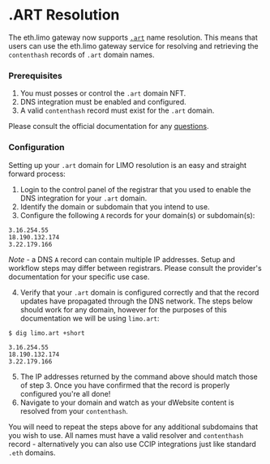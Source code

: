 # .ART Resolution

The eth.limo gateway now supports [`.art`](https://protocol.art/) name resolution. This means that users can use the eth.limo gateway service for resolving and retrieving the `contenthash` records of `.art` domain names.

### Prerequisites

1. You must posses or control the `.art` domain NFT.
2. DNS integration must be enabled and configured.
3. A valid `contenthash` record must exist for the `.art` domain.

Please consult the official documentation for any [questions](https://docs.protocol.art/.art-all-about-ens-mint).

### Configuration

Setting up your `.art` domain for LIMO resolution is an easy and straight forward process:

1. Login to the control panel of the registrar that you used to enable the DNS integration for your `.art` domain.
2. Identify the domain or subdomain that you intend to use.
3. Configure the following `A` records for your domain(s) or subdomain(s):

```
3.16.254.55
18.190.132.174
3.22.179.166
```

_Note_ - a DNS `A` record can contain multiple IP addresses. Setup and workflow steps may differ between registrars. Please consult the provider's documentation for your specific use case.

4. Verify that your `.art` domain is configured correctly and that the record updates have propagated through the DNS network. The steps below should work for any domain, however for the purposes of this documentation we will be using `limo.art`:

```shell
$ dig limo.art +short

3.16.254.55
18.190.132.174
3.22.179.166
```

5. The IP addresses returned by the command above should match those of step 3. Once you have confirmed that the record is properly configured you're all done!
6. Navigate to your domain and watch as your dWebsite content is resolved from your `contenthash`.

You will need to repeat the steps above for any additional subdomains that you wish to use. All names must have a valid resolver and `contenthash` record - alternatively you can also use CCIP integrations just like standard `.eth` domains.
